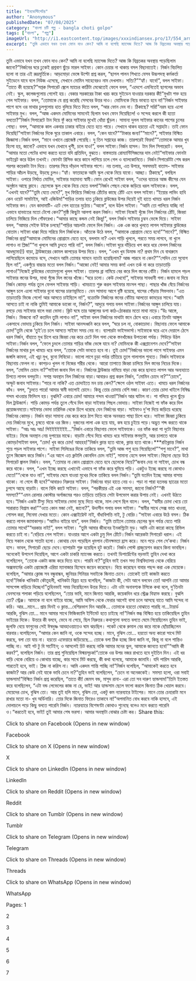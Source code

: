 ```yaml
---
title: "ইনভেস্টিগেটর"
author: "Anonymous"
publishedDate: "07/08/2025"
category: "বাংলা চটি গল্প - bangla choti golpo"
tags: ["বাংলা", "গল্প"]
imageUrl: "http://i1.eastcontent.top/images/xxxindiansex.pro/17/554_armenian.jpg"
excerpt: "তুমি এভাবে যখন তখন ফোন দাও কেন? আমি না বলেছি ম্যাসেজ দিতে? আজ কি বিব্রতকর অবস্থায় পড়েছিলাম জানো?”নির্জনের ঘরে ঢুকেই প্রশ্নবাণ ছুঁড়ে মারল সাইফা। কোন চেয়ার না থাকায় বসল বিছানাতেই। নির্জন বিচলিত হলো না ত..."
---
```


তুমি এভাবে যখন তখন ফোন দাও কেন? আমি না বলেছি ম্যাসেজ দিতে? আজ কি বিব্রতকর অবস্থায় পড়েছিলাম জানো?”নির্জনের ঘরে ঢুকেই প্রশ্নবাণ ছুঁড়ে মারল সাইফা। কোন চেয়ার না থাকায় বসল বিছানাতেই। নির্জন বিচলিত হলো না তার এই রুদ্রমূর্তিকে। আড়মোড়া ভেঙ্গে উল্টো প্রশ্ন করল, “ছাগল পালন শিখতে যেসব উচ্চপদস্থ কর্মকর্তা সুইডেনে যাবে বলে নিউজ এসেছে, সেখানে মোমিন সাহেবেরও নাম দেখলাম। সত্যি?”“হ্যাঁ। যাবে!”, বলল সাইফা। “তাতে কী হয়েছে?”সপ্তক সিগারেট জ্বেলে ম্যাচের কাঠিটা মেঝেতেই ফেলে বলল, “এদেশে এমনিতেই ছাগলের অভাব নেই। স্কুল, কলেজগুলোয় গেলেই হয়। বেকার সরকারের টাকা খরচ করে সুইডেন যাওয়ার দরকার কী!”মুখটা শক্ত হয়ে গেল সাইফার। বলল, “তোমাকে যে প্রশ্ন করেছি সেসবের উত্তর দাও। মোমিনকে নিয়ে ভাবতে হবে না!”নির্জন সাইফার পাশে বসে ওর মাথার চুলগুলোয় হাত বুলিয়ে দিতে দিতে বলল, “আর ফোন দেব না। ঠিকাছে? সরি!”নরম হয়ে এলো সাইফার মুখ। বলল, “আজ একদম মোমিনের সামনেই ছিলাম যখন ফোন দিয়েছিলে! ও সন্দেহ করলে কী হতো বলতো?”নির্জন সিগারেটে টান দিয়ে ফুঁ করে সাইফার মুখেই ধোঁয়া ছুঁড়ল। সামান্য দুলল সাইফার কানের পাশের চুলের গোছা। বলল, “আমাকে কাল একবার ঢাকার বাইরে যেতে হতে পারে। সেখানে থাকব হয়তো এই সপ্তাহটা। তাই ফোন দিয়েছি!”সাইফা নির্জনের দিকে ঘুরে তাকাল এবারে। বলল, “কেন যাবে?”“টাকার জন্য!”“মানে?”, সাইফার বিস্মিত জিজ্ঞাসা।নির্জন বলল, “মানে ওখানে প্রোজেক্ট পেয়েছি। দু তিন সপ্তাহের কাজ। তারপরেই ফিরব!”“তোমাকে আমার খুব হিংসা হয়, জানো? এভাবে যখন যেখানে খুশী, চলে যাও!”, বলল সাইফা।নির্জন হাসল। টান দিল সিগারেটে। বলল, “আমার মতো পেটের ধান্দা করতে হতো যদি প্রতিদিন, বুঝতে। বাস্তবতায় রোম্যান্টিসিজমের দাম নেই!”সাইফার ফোনটা ভাইব্রেট করে উঠল তখনই। ফোনটা রিসিভ করে কানে লাগিয়ে চলে গেল ও ব্যালকোনিতে। নির্জন সিগারেটটা শেষ করল পরপর কয়েকটা টান দিয়ে। তারপর গিয়ে দাঁড়াল সাইফার পাশে। নয় তলায়, এত উপরে, সবসময়ই বাতাস- সাইফার শাড়ির আঁচল উড়ছে, উড়ছে চুলও।“হ্যাঁ। ফাতাহকে আমি স্কুল থেকে নিয়ে যাবো। আচ্ছা। ঠিকাছে”, বলছিল সাইফা। ওপারে নির্ঘাত মোমিন, সাইফার মহামান্য স্বামী।ফোন রেখেই সাইফা বলল, “ওদের ব্যাচের আজ কীসের যেন অনুষ্ঠান আছে ক্লাবে। ছেলেকে স্কুল থেকে নিয়ে যেতে বলল!”নির্জন পেছন থেকে জড়িয়ে ধরল সাইফাকে। বলল, “এখনই যাবে?”“তুমি যেতে দেবে?”, মুখ ফিরিয়ে নির্জনের ঠোঁটের কাছে ঠোঁট এনে বলল সাইফা।“ইয়োর লাভিং হাবি কেন ওয়েট সামটাইম, আই এজিউম!”শাড়ির তলায় হাত ঢুকিয়ে ব্লাউজের উপর দিয়েই দুই হাতে খামচে ধরল নির্জন সাইফার স্তন। যেন কাদামাটি- এটে গেল হাতের মুঠোয়।“আস্তে”, বলে উঠল সাইফা। “আমি তো পালিয়ে যাচ্ছি না! এভাবে হাভাতের মতো টেপো কেন?”মুষ্ঠি কিছুটা আলগা করল নির্জন। সাইফা নিজেই খুঁজে নিল নির্জনের ঠোঁট, জিহ্বা চালিয়ে ভিজিয়ে দিল গোঁফরেখা।“আমার কাছে কন্ডম নেই কিন্তু!”, বলল নির্জন সাইফার চুম্বন ভেঙ্গে দিয়ে। সাইফা বলল, “আমার সেইফ উইক চলছে!”শাড়ির আচলটা ফেলে দিল নির্জন। এক এক করে খুলতে লাগল সাইফার ব্লাউজের বোতাম।সাইফা ধাক্কা দিয়ে সরিয়ে দিল নির্জনকে। আঁতকে উঠে বলল, “আমাকে প্রোগ্রামে যেতে হবে!”“মানে?”, বিস্মিত নির্জনের প্রশ্ন!“আমাকে মোমিনের প্রোগ্রামে যেতে হবে, বললাম না? এখন শাড়ি খুললে, পরতে সময় লাগবে, না খুলে লাগাও না প্লিজ!”“না খুললে আমি চুদতে পারি না!”, বলল নির্জন।সাইফা ঘুরে দাঁড়িয়ে খপ করে ধরে ফেলল নির্জনের আধঘুমো(!) বাড়া, ট্রাউজারের কোমল কাপড়ের উপর দিয়ে। বলল, “এখন খুব ডিমান্ড না? প্রথম দিন যে বাথরুমে লাগিয়েছিলে কমোডে বসে, সেখানে আমি তোমার সামনে ন্যাংটা হয়েছিলাম? আজ পারবে না কেন?”“সেদিন তো সুযোগ ছিল না!”, একগুঁয়ে বাচ্চার মতো বলল নির্জন।“আজো নেই! আমার সময় কম! এখন তর্ক না করে তাড়াতাড়ি লাগাও!”নিজেই ব্লাউজের বোতামগুলো খুলল সাইফা। তারপর ব্রা নামিয়ে বের করে দিল স্তনের বোঁটা। নির্জন হামলে পড়ল সাইফার স্তনের উপর, মাথা গুঁজে দিল স্তনের খাঁজে।“ঘরে চলো। কেউ দেখবে!”, সাইফার সাবধানী গলা।জবাব না দিয়ে নির্জন কোমড় পর্যন্ত তুলে ফেলল সাইফার শাড়ি। খামচাতে শুরু করল সাইফার মাংসল পাছা। পাছার খাঁজ বেঁয়ে নির্জনের আঙ্গুল চলে এলো সাইফার বুনো ঘাসের চারণভূমিতে। যেন সামান্য আগে বৃষ্টি হয়েছে, ঘাসের গোঁড়ায় সিক্তভাব।“এত তাড়াতাড়ি ভিজে গেলে! আর আসতে চাইছিলে না!”, বক্রোক্তি নির্জনের স্তনের বোঁটায় আলতো কামড়ের সাথে।“আমি আসতে চাই না নাকি তুমিই আমাকে ডাকো না, নির্জন?”, আদুরে গলায় বলল সাইফা।নির্জনের আঙ্গুল চালিয়ে যায়। রগড়ে দেয় সাইফার বালে ভরা ভোদা। ক্লিট ঘষে তার আঙ্গুলের ডগা কাঠ-ঠোকরার মতো মাথা নাড়ে।“উঃ আস্তে, নির্জন। ভিজবো না? কতদিন তুমি লাগাও না!”, সাইফা বলল নির্জনের মাথাটা স্তনে ঠেসে ধরে।এবারে তিনটা আঙ্গুল একসাথে ভোদায় ঢুকিয়ে দিল নির্জন। সাইফা আনন্দধ্বনি করে বলল, “ঘরে চল না, বোকাচোদা। বিছানায় ফেলে আমাকে চোদ!”তুমি থেকে ‘তুই’তে চলে আসতে সাইফা সময় নেয় না। ব্যাপারটা ভাইসভার্সা।সাইফাকে ঘরে এনে দেয়ালে ঠেসে ধরল নির্জন, বাঁহাতে মুখ চিপে ধরে জিহ্বা বের করে চেটে দিল গলা থেকে স্তনখাঁজের উপত্যকা পর্যন্ত। শিউড়ে উঠল সাইফা।নির্জন বলল, “ফেলে চুদলে তোমার শাড়ির ভাঁজ ভেঙ্গে যাবে না? মোমিনকে কী এক্সপ্লানেশন দেবে?”সাইফা নির্জনের মাথার চুল খামচে ধরে বলল, “তোকে সেটা ভাবতে হবে না। তুই চোদ!”নির্জনের ভালো লাগে সাইফার এমন জঙ্গলি কামনা, এই খচ্রা মুখ, বুনো লিবিডো। ভালো লাগে চূড়া পর্যন্ত তাঁতিয়ে তুলে গালাগাল শুনতে। নির্জন সাইফাকে বিছানায় ফেলল না। কাপড়ও খুলল না নিজের শরীর থেকে। আরো তাপাতে জিহ্বা চালিয়ে দিল স্তনের নিচের দিকে। বলল, “মোমিন চোদে না?”সাইফা জবাব দিল না। নির্জনের ট্রাউজার নামিয়ে বাড়া বের করে ছানতে লাগল আর অন্যহাতে চিপতে লাগল বলদুটো। সশস্ত্র অবস্থান নিল নির্জনের বাড়া।আবারও প্রশ্ন করল নির্জন, “মোমিন চোদে না?”“চোদে”, অস্ফুট জবাব সাইফার।“পারে না নাকি? এত চোদাইতে মন চায় কেন?”ক্ষেপে ওঠল সাইফা এতে। খামচে ধরল নির্জনের কাঁধ। বলল, “চুদতে পারে! আমার স্বামী ভালোই চোদে। কিন্তু তোর চোদায় বেশি মজা। কারণ তোর চোদা খাইলে নিষিদ্ধ গন্দম খাওয়ার ফিলিংস হয়। বুঝলি? এবারে চোদ! আমারে গন্দম খাওয়া!”নির্জন আর ঘাটাল না। পা গলিয়ে খুলে ছুঁড়ে দিল ট্রাউজার্স। শাড়ি কোমড় পর্যন্ত তুলে গেঁথে দিল বাড়া সাইফার পিছল ভোদায়। সাইফা নিজেই পা ফাঁক করে দিল প্রয়োজনমতো।সাইফার ভোদা চারিদিক থেকে চিপে ধরেছে যেন নির্জনের বাড়া। সাইফাও দু’পা দিয়ে জড়িয়ে ধরেছে নির্জনের কোমড়। নির্জন বাড়া সামান্য বের করে করে ঠাপ দিতে থাকে অনবরত পাছা চিপে ধরে। সাইফা জিহ্বা ঢুকিয়ে দেয় নির্জনের মুখে, চুষতে থাকে ওর জিভ। দুজনের লালা এক হয়ে যায়, কষ হয়ে চুইয়ে পড়ে।অদ্ভুত শব্দ করতে থাকে সাইফা। “আঃ আঃ আঃ! সিইইইইইইই…”নির্জন এবারে বিছানায় ফেলে সাইফাকে। ওর ফাঁক করা পা দুটো বিছানার বাইরে। নিজে অবস্থান নেয় দুপায়ের মাঝে। বাড়াটা গেঁথে দিয়ে খামচে ধরে সাইফার স্তনদুটো, আর চালাতে থাকে কোমড়!সাইফা বলল, “চোদ! খুব করে চোদ! আহহহ!”নির্জন ক্লান্ত হতে থাকে, ক্লান্ত হতে থাকে।***রতিক্লান্ত নির্জন শুয়ে পড়ল সাইফার পাশে। সাইফা সিলিঙের দিকে তাকিয়ে বলল, “তুমি আজ পশু হয়ে গিয়েছিলে!”“পশু মানে?”, মাথা তুলে জিজ্ঞেস করে নির্জন।“এর আগে এত ব্রুটালি কোনদিন চোদ নাই!”, সামান্য হেসে বলল সাইফা।বিছানা ছেড়ে উঠে সিগারেট জ্বালল নির্জন। বলল, “তোমার না কোন প্রোগ্রামে যেতে হবে ছেলেকে নিয়ে?”জবাব দেয় না সাইফা, চোখ বন্ধ করে থাকে। বলল, “এখন ইচ্ছে করছে এখানেই এভাবে পা ফাঁক করে ঘুমিয়ে পড়ি। একটুও ইচ্ছে করছে না কোথাও যেতে!”“থেকে যাও না!”, সাইফার ঘেমে যাওয়া মুখের দিকে তাকিয়ে বলল নির্জন।“তুমি যতদিন ইচ্ছে আমার বাসায় থাকো। না গেলে কী হবে?”আবারও নিরুত্তর সাইফা। নির্জনের বাড়া হাতে নেয় ও। পড়া না পারা হতভম্ভ ছাত্রের মতো চুপসে আছে বাড়াটা। বালে বিলি কাটে সাইফা। বলল, “পরকীয়ার এই এক সমস্যা, জানো নির্জন?”“কী সমস্যা?”“এমন রোলার কোস্টার অর্গাজমের পরও তাড়িয়ে তাড়িয়ে সেটা উপভোগ করার উপায় নেই। এখনই উঠতে হবে।“নির্জন একটা টিস্যু দিয়ে সাইফার ভোদা মুছে দিতে থাকে, মাল লেগে ছিল বালে। বলল, “স্বামীর চোদা খেয়ে তো সারারাত বিশ্রাম কর!”“ওতে কোন মজা নেই, জানো?”, উদাসীন গলায় বলল সাইফা। “স্বামীর সাথে সেক্স ভাত খাওয়া, গোসল করা, সিনেমা দেখার মতো। কোন এক্সাইট্মেন্ট নাই, বাঁধাবিপত্তি নাই, টু বোরিং।“সাইফা এবারে উঠে বসল। ঠিক করতে লাগল জামাকাপড়।“আমিও বাইরে যাব”, বলল নির্জন। “তুমি তাইলে তোমার ছেলের স্কুল পর্যন্ত যেতে পারি তোমার সাথে!”“দরকার নাই!”, বলল সাইফা। “তুমি আমার জীবনের ইনকগ্নিটো মুড। আমি এটা কারো কাছে রিভিল করতে চাই না।“বেড়িয়ে গেল সাইফা। যাওয়ার আগে একটা চুমু দিল ঠোঁটে।নির্জন আরেকটা সিগারেট ধরাল। এই নিয়ে সকাল থেকে সাতটা হলো। কোথায় যেন পড়েছিল ধুমপান যৌনক্ষমতা হ্রাস করে। মনে পড়ে গেল সে’কথা। নির্জন হাস। ভাবল, সিগারেট ছেড়ে দেবে।ব্যাপারটা শুরু হয়েছিল হুট করেই। নির্জন পোস্ট গ্রাজুয়েশন করবে কিনা ভাবছিল। অনেকেই উপদেশ দিয়েছিল, আগে একটা চাকরি ম্যানেজ করতে। তখনই ডিপার্ট্মেন্টের বড়ভাই তুহিন দেখা করে বলেছিলেন, “তোকে একটা কাজ করে দিতে হবে। পারবি না?”তুহিন ভাই তখন সদ্য বিশ্ববিদ্যালয় থেকে বেরিয়ে অক্সফার্মের একটা প্রোজেক্টে এরিয়া ম্যানাজার হিসেবে জয়েন করেছেন। বিয়ে করেছেন বাবার পছন্দ করা এক মেয়েকে।বলেছিল, “আমার ক্লোজ সব বন্ধুবান্ধব, জুনিয়র সিনিয়র সবাইকে জিনাত চেনে। তোকেই তাই কাজটা করতে হবে!”নির্জক খানিকটা কৌতূহলী, খানিকটা বিব্রত হয়ে বলেছিল, “কাজটা কী, সেটা আগে বলবেন তো! আপনি তো আমার সাসপেন্স বাড়িয়ে দিচ্ছেন!”তুহিনভাই সময় নিয়েছিলেন উত্তর দিতে। এটা ওটা অনাবশ্যক টপিকে কথা বলে, দু’তিনটা বেনসনের শলাকা পড়িয়ে বলেছিলেন, “তোর ভাবি, মানে জিনাত আরকি, কয়েকদিন ধরে স্ট্রেঞ্জ বিহ্যাভ করছে। বুঝলি তো? স্ট্রেঞ্জ। আমাকে না বলে বাইরে যাচ্ছে, আমি অফিস থেকে ফেরার আগেই বাসা চলে আসছে যাতে আমি সন্দেহ না করি। আর…মানে… প্রায় দিনই ও ক্লান্ত…বেশিরভাগ দিন আরকি… তোমাকে হয়তো বোঝাতে পারছি না…টায়ার্ড আরকি, বুঝিস তো… মানে আমার সাথে ফিজিক্যালি ইন্টিমেট হতে চাইছে না!”নির্জন স্তব্ধ বিস্মিত হয়ে তাকিয়েছিল তুহিন ভাইয়ের দিকে। উত্তরে কী বলবে, ভেবে না পেয়ে, ছিল নিরুত্তর।কথাগুলো বলতে বলতে ঘেমে গিয়েছিলেন তুহিন ভাই, জুলফি বেয়ে ফাগুনের সেই ঈষদুষ্ণ আবহাওয়াতেও ঘাম ঝড়ছিল। পকেট থেকে রুমাল বের করে নাকে ছোঁয়াচ্ছিলেন বারবার।বলেছিলেন, “আমার কেন জানি না, ওকে সন্দেহ হচ্ছে। মানে, বুঝিস তো… হয়তো অন্য কারো সাথে মিট করছে, বলা তো যায় না। হয়তো এফেয়ারে জড়িয়েছে… তোকে বলা ঠিক হচ্ছে কিনা জানি না, কিন্তু না বলে শান্তিও পাচ্ছি না। আই গট টু বি সার্টেইন; ও আসলেই চিট করছে নাকি আমার মনের ভুল, আমাকে জানতে হবে!”“আমি কী করব?”, বলেছিল নির্জন। তার প্রশ্ন শুনিয়েছিল বিস্ময়সূচক!“তোকে ওর উপর নজর রাখতে হবে দুইতিন দিন। এই ধর বাড়ি থেকে বেরিয়ে ও কোথায় যাচ্ছে, কার সাথে মিট করছে, কী কথা বলেছে, আমাকে জানাবি। যদি পারিস আরকি, পারতেই হবে, ভাই। প্লিজ না করিস না। আমি একদম শান্তি পাচ্ছি না!”নির্জন বলেছিল, “আমাকেই করতে হবে কাজটা? আর কেউ নেই যাকে ভাবি চেনে না?”তুহিন ভাই বলেছিলেন, “চেনে না অনেককেই। সমস্যা হলো, ওরা সবাই হ্যান্ডসাম!”বিস্মিত নির্জন প্রশ্ন করেছিল, “তাতে কী! জেমস বন্ড, মাসুদ রানা- এরা তো সব দারুণ হ্যান্ডসাম!”তিনি ইতস্তত করে বলেছিলেন, “এটা বন্ড লেভেলের কাজ না রে, ভাই! আর হ্যান্ডসাম ছেলে ফলো করলে জিনাত ঠিক খেয়াল করবে। মেয়েদের চোখ, বুঝিস তো। আর তুই হলি মানে, বুঝিস তো, একটু কম ন্যারব্যারে টাইপের। মানে তোর চেহারাটা মনে রাখার মতো না- খুব অর্ডিনারি। তোর দিকে জিনাত ফিরেও তাকাবে না!”অপমানিত বোধ করবে নাকি হাসবে, এই দোলাচলে পড়ে কিছু বলতে পারেনি নির্জন। ন্যারব্যারে বিশেষণটা কোথাও শুনেছে বলেও মনে করতে পারেনি ও।“করতেই হবে, ভাই! তুই আমার শেষ ভরসা। আমার অবস্থাটা বোঝার চেষ্টা কর।
Share this:


Click to share on Facebook (Opens in new window)


Facebook




Click to share on X (Opens in new window)


X




Click to share on LinkedIn (Opens in new window)


LinkedIn




Click to share on Reddit (Opens in new window)


Reddit




Click to share on Tumblr (Opens in new window)


Tumblr




Click to share on Telegram (Opens in new window)


Telegram




Click to share on Threads (Opens in new window)


Threads




Click to share on WhatsApp (Opens in new window)


WhatsApp


Pages: 
1
 
2
 
3
 
4
 
5
 
6
 
7
